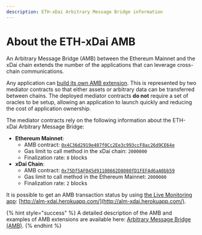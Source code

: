 ```yaml
---
description: ETH-xDai Arbitrary Message Bridge information
---
```


# About the ETH-xDai AMB

An Arbitrary Message Bridge \(AMB\) between the Ethereum Mainnet and the xDai chain extends the number of the applications that can leverage cross-chain communications.

Any application can [build its own AMB extension](https://docs.tokenbridge.net/amb-bridge/how-to-develop-xchain-apps-by-amb). This is represented by two mediator contracts so that either assets or arbitrary data can be transferred between chains. The deployed mediator contracts **do not** require a set of oracles to be setup, allowing an application to launch quickly and reducing the cost of application ownership.

The mediator contracts rely on the following information about the ETH-xDai Arbitrary Message Bridge:

* **Ethereum Mainnet**:
  * AMB contract: [`0x4C36d2919e407f0Cc2Ee3c993ccF8ac26d9CE64e`](https://etherscan.io/address/0x4C36d2919e407f0Cc2Ee3c993ccF8ac26d9CE64e)
  * Gas limit to call method in the xDai chain: `2000000`
  * Finalization rate: `8` blocks
* **xDai Chain**:
  * AMB contract: [`0x75Df5AF045d91108662D8080fD1FEFAd6aA0bb59`](https://blockscout.com/poa/xdai/address/0x75df5af045d91108662d8080fd1fefad6aa0bb59/transactions)
  * Gas limit to call method in the Ethereum Mainnet: `2000000`
  * Finalization rate: `2` blocks

It is possible to get an AMB transaction status by using [the Live Monitoring app](https://docs.tokenbridge.net/about-tokenbridge/components/amb-live-monitoring-application): [http://alm-xdai.herokuapp.com/](http://alm-xdai.herokuapp.com/).

{% hint style="success" %}
A detailed description of the AMB and examples of AMB extensions are available here: [Arbitrary Message Bridge \(AMB\)](https://docs.tokenbridge.net/amb-bridge/about-amb-bridge).
{% endhint %}


